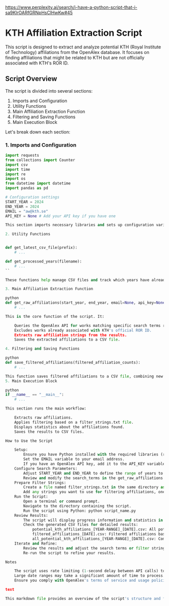 
https://www.perplexity.ai/search/i-have-a-python-script-that-i-sa9KlrOARfGRNpHsClHwKw#45


# KTH Affiliation Extraction Script

This script is designed to extract and analyze potential KTH (Royal Institute of Technology) affiliations from the OpenAlex database. It focuses on finding affiliations that might be related to KTH but are not officially associated with KTH's ROR ID.

## Script Overview

The script is divided into several sections:

1. Imports and Configuration
2. Utility Functions
3. Main Affiliation Extraction Function
4. Filtering and Saving Functions
5. Main Execution Block

Let's break down each section:

### 1. Imports and Configuration

```python
import requests
from collections import Counter
import csv
import time
import re
import os
from datetime import datetime
import pandas as pd

# Configuration settings
START_YEAR = 2024
END_YEAR = 2024
EMAIL = "aw@kth.se"
API_KEY = None # Add your API key if you have one

This section imports necessary libraries and sets up configuration variables. You can modify START_YEAR and END_YEAR to define the range of years to search for affiliations.

2. Utility Functions


def get_latest_csv_file(prefix):
    # ...

def get_processed_years(filename):
    # ...
``

These functions help manage CSV files and track which years have already been processed.

3. Main Affiliation Extraction Function

python
def get_raw_affiliations(start_year, end_year, email=None, api_key=None):
    # ...

This is the core function of the script. It:

    Queries the OpenAlex API for works matching specific search terms related to KTH.
    Excludes works already associated with KTH's official ROR ID.
    Extracts raw affiliation strings from the results.
    Saves the extracted affiliations to a CSV file.

4. Filtering and Saving Functions

python
def save_filtered_affiliations(filtered_affiliation_counts):
    # ...

This function saves filtered affiliations to a CSV file, combining new results with existing ones if available.
5. Main Execution Block

python
if __name__ == "__main__":
    # ...

This section runs the main workflow:

    Extracts raw affiliations.
    Applies filtering based on a filter_strings.txt file.
    Displays statistics about the affiliations found.
    Saves the results to CSV files.

How to Use the Script

    Setup:
        Ensure you have Python installed with the required libraries (requests, pandas).
        Set the EMAIL variable to your email address.
        If you have an OpenAlex API key, add it to the API_KEY variable.
    Configure Search Parameters:
        Adjust START_YEAR and END_YEAR to define the range of years to search.
        Review and modify the search_terms in the get_raw_affiliations function if needed.
    Prepare Filter Strings:
        Create a file named filter_strings.txt in the same directory as the script.
        Add any strings you want to use for filtering affiliations, one per line.
    Run the Script:
        Open a terminal or command prompt.
        Navigate to the directory containing the script.
        Run the script using Python: python script_name.py
    Review Results:
        The script will display progress information and statistics in the console.
        Check the generated CSV files for detailed results:
            potential_kth_affiliations_[YEAR-RANGE]_[DATE].csv: All potential KTH affiliations.
            filtered_affiliations_[DATE].csv: Filtered affiliations based on your filter strings.
            all_potential_kth_affiliations_[YEAR-RANGE]_[DATE].csv: Comprehensive list of all potential affiliations.
    Iterate and Refine:
        Review the results and adjust the search terms or filter strings as needed.
        Re-run the script to refine your results.

Notes

    The script uses rate limiting (1-second delay between API calls) to avoid overloading the OpenAlex API.
    Large date ranges may take a significant amount of time to process.
    Ensure you comply with OpenAlex's terms of service and usage policies.

text

This markdown file provides an overview of the script's structure and functionality, along with instructions on how to use it. You can save this as a README.md file in the same directory as your script for easy reference.
